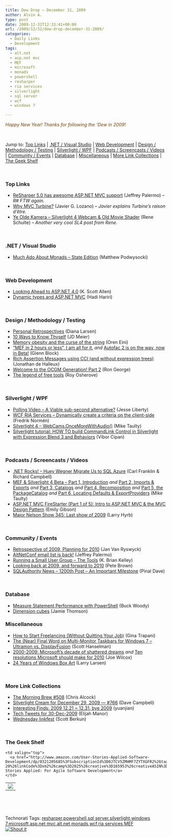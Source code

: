 ```yaml
---
title: Dew Drop – December 31, 2009
author: Alvin A.
type: post
date: 2009-12-31T12:33:41+00:00
url: /2009/12/31/dew-drop-december-31-2009/
categories:
  - Daily Links
  - Development
tags:
  - alt.net
  - asp.net mvc
  - MEF
  - microsoft
  - monads
  - powershell
  - resharper
  - ria services
  - silverlight
  - sql server
  - wcf
  - windows 7

---
```

_<font color="#804000">Happy New Year! Thanks for following the ‘Dew in 2009!</font>_

&#160;

Jump to: [Top Links][1] | [.NET / Visual Studio][2] | [Web Development][3] | [Design / Methodology / Testing][4] | [Silverlight / WPF][5] | [Podcasts / Screencasts / Videos][6] | [Community / Events][7] | [Database][8] | [Miscellaneous][9] | [More Link Collections][10] | [The Geek Shelf][11] 

&#160;

### <a name="top"></a>Top Links

  * [ReSharper 5.0 has awesome ASP.NET MVC support][12] (Jeffrey Palermo) _– R# FTW again._
  * [Why MVC Turbine?][13] (Javier G. Lozano) _– Javier explains Turbine’s raison d&#8217;être._
  * [Ye Olde Kamera &#8211; Silverlight 4 Webcam & Old Movie Shader][14] (Rene Schulte) _– Another very cool SL4 post from Rene._

&#160;

### <a name="dotnet"></a>.NET / Visual Studio

  * [Much Ado About Monads – State Edition][15] (Matthew Podwysocki)

&#160;

### <a name="web"></a>Web Development

  * [Looking Ahead to ASP.NET 4.0][16] (K. Scott Allen)
  * [Dynamic types and ASP.NET MVC][17] (Hadi Hariri)

&#160;

### <a name="design"></a>Design / Methodology / Testing

  * [Personal Retrospectives][18] (Diana Larsen)
  * [10 Ways to Know Thyself][19] (JD Meier)
  * [Memory obesity and the curse of the string][20] (Oren Eini)
  * [“MEF in 2 hours or less”, I am all for it.][21] _and_&#160;[Autofac 2 is on the way, now in Beta!][22] (Glenn Block)
  * [Rich Assertion Messages using CCI (and without expression trees)][23] (Jonathan de Halleux)
  * [Welcome to the OCGM Generation! Part 2][24] (Ron George)
  * [The legend of free tools][25] (Roy Osherove)

&#160;

### <a name="silverlight"></a>Silverlight / WPF

  * [Polling Video – A Viable sub-second alternative?][26] (Jesse Liberty)
  * [WCF RIA Services – Dynamically create a criteria on the client-side][27] (Fredrik Normén)
  * [Silverlight 4 – WebCams.OnceMoreWithAudio()][28] (Mike Taulty)
  * [Silverlight tutorial: HOW TO build CommandLink Control in Silverlight with Expression Blend 3 and Behaviors][29] (Vibor Cipan)

&#160;

### <a name="podcasts"></a>Podcasts / Screencasts / Videos

  * [.NET Rocks! &#8211; Huey Wegner Migrate Us to SQL Azure][30] (Carl Franklin & Richard Campbell)
  * [MEF & Silverlight 4 Beta &#8211; Part 1, Introduction][31] _and_&#160;[Part 2, Imports & Exports][32] _and_&#160;[Part 3, Catalogs][33] _and_&#160;[Part 4, Recomposition][34] _and_&#160;[Part 5, the PackageCatalog][35] _and_&#160;[Part 6, Locating Defaults & ExportProviders][36] (Mike Taulty)
  * [ASP.NET MVC FireStarter (Part 1 of 5): Intro to ASP.NET MVC & the MVC Design Pattern][37] (Emily Gibson)
  * [Major Nelson Show 345: Last show of 2009][38] (Larry Hyrb)

&#160;

### <a name="events"></a>Community / Events

  * [Retrospective of 2009, Planning for 2010][39] (Jan Van Ryswyck)
  * [AltNetConf email list is back!][40] (Jeffrey Palermo)
  * [Running a Small User Group &#8211; The Tools][41] (K. Brian Kelley)
  * [Looking back at 2009, and forward to 2010][42] (Pete Brown)
  * [SQLAuthority News – 1200th Post – An Important Milestone][43] (Pinal Dave)

&#160;

### <a name="db"></a>Database

  * [Measure Statement Performance with PowerShell][44] (Buck Woody)
  * [Dimension cubes][45] (Jamie Thomson)

<a name="sp"></a>

### <a name="misc"></a>Miscellaneous

  * [How to Start Freelancing (Without Quitting Your Job)][46] (Gina Trapani)
  * [The (Near) Final Word on Multi-Monitor Taskbars for Windows 7 &#8211; Ultramon vs. DisplayFusion][47] (Scott Hanselman)
  * [2000-2009: Microsoft&#8217;s decade of shattered dreams][48] _and_&#160;[Ten resolutions Microsoft should make for 2010][49] (Joe Wilcox)
  * [24 Years of Windows Box Art][50] (Larry Larsen)

&#160;

### <a name="links"></a>More Link Collections

  * [The Morning Brew #508][51] (Chris Alcock)
  * [Silverlight Cream for December 29, 2009 &#8212; #766][52] (Dave Campbell)
  * [Interesting Finds: 2009 12.21 ~ 12.31, bye 2009][53] (yuanjian)
  * [Tech Tweets for 30-Dec-2009][54] (Elijah Manor)
  * [Wednesday linkfest][55] (Scott Berkun)

&#160;

### <a name="shelf"></a>The Geek Shelf

<table border="0" cellspacing="0" cellpadding="0">
  <tr>
    <td>
      <img data-recalc-dims="1" decoding="async" src="https://i0.wp.com/ecx.images-amazon.com/images/I/519UBiB%252BqqL._SL160_.jpg?w=660" />
    </td>
    
    <td valign="top">
      <a href="http://www.amazon.com/User-Stories-Applied-Software-Development/dp/0321205685%3FSubscriptionId%3D0JTCV5ZMHMF7ZYTXGFR2%26tag%3Dalvinashcraft-20%26linkCode%3Dxm2%26camp%3D2025%26creative%3D165953%26creativeASIN%3D0321205685">User Stories Applied: For Agile Software Development</a>
    </td>
  </tr>
</table>

&#160;

<div style="padding-bottom: 0px; margin: 0px; padding-left: 0px; padding-right: 0px; display: inline; float: none; padding-top: 0px" id="scid:C16BAC14-9A3D-4c50-9394-FBFEF7A93539:4520b29c-53a6-4967-8e73-109eb6b6d36e" class="wlWriterSmartContent">
  <!--dotnetkickit-->
</div>

&#160;

<div style="padding-bottom: 0px; margin: 0px; padding-left: 0px; padding-right: 0px; display: inline; float: none; padding-top: 0px" id="scid:0767317B-992E-4b12-91E0-4F059A8CECA8:536c2fec-2522-41f2-8677-8a10e94a1720" class="wlWriterSmartContent">
  Technorati Tags: <a href="http://technorati.com/tags/resharper" rel="tag">resharper</a>,<a href="http://technorati.com/tags/powershell" rel="tag">powershell</a>,<a href="http://technorati.com/tags/sql+server" rel="tag">sql server</a>,<a href="http://technorati.com/tags/silverlight" rel="tag">silverlight</a>,<a href="http://technorati.com/tags/windows+7" rel="tag">windows 7</a>,<a href="http://technorati.com/tags/microsoft" rel="tag">microsoft</a>,<a href="http://technorati.com/tags/asp.net+mvc" rel="tag">asp.net mvc</a>,<a href="http://technorati.com/tags/alt.net" rel="tag">alt.net</a>,<a href="http://technorati.com/tags/monads" rel="tag">monads</a>,<a href="http://technorati.com/tags/wcf" rel="tag">wcf</a>,<a href="http://technorati.com/tags/ria+services" rel="tag">ria services</a>,<a href="http://technorati.com/tags/MEF" rel="tag">MEF</a>
</div>

<div class="wlWriterHeaderFooter" style="margin:0px; padding:0px 0px 0px 0px;">
  <div class="shoutIt">
    <a rev="vote-for" href="http://dotnetshoutout.com/Submit?url=http%3a%2f%2fwww.alvinashcraft.com%2f2009%2f12%2f31%2fdew-drop-december-31-2009%2f&title=Dew+Drop+-+December+31%2c+2009"><img decoding="async" alt="Shout it" src="http://dotnetshoutout.com/image.axd?url=https://morningdew-bpc6g3a0fgaxdxcu.eastus2-01.azurewebsites.net/2009/12/31/dew-drop-december-31-2009/" style="border:0px" /></a>
  </div>
</div>

 [1]: https://morningdew-bpc6g3a0fgaxdxcu.eastus2-01.azurewebsites.net/#top
 [2]: https://morningdew-bpc6g3a0fgaxdxcu.eastus2-01.azurewebsites.net/#dotnet
 [3]: https://morningdew-bpc6g3a0fgaxdxcu.eastus2-01.azurewebsites.net/#web
 [4]: https://morningdew-bpc6g3a0fgaxdxcu.eastus2-01.azurewebsites.net/#design
 [5]: https://morningdew-bpc6g3a0fgaxdxcu.eastus2-01.azurewebsites.net/#silverlight
 [6]: https://morningdew-bpc6g3a0fgaxdxcu.eastus2-01.azurewebsites.net/#podcasts
 [7]: https://morningdew-bpc6g3a0fgaxdxcu.eastus2-01.azurewebsites.net/#events
 [8]: https://morningdew-bpc6g3a0fgaxdxcu.eastus2-01.azurewebsites.net/#db
 [9]: https://morningdew-bpc6g3a0fgaxdxcu.eastus2-01.azurewebsites.net/#misc
 [10]: https://morningdew-bpc6g3a0fgaxdxcu.eastus2-01.azurewebsites.net/#links
 [11]: https://morningdew-bpc6g3a0fgaxdxcu.eastus2-01.azurewebsites.net/#shelf
 [12]: http://feedproxy.google.com/~r/jeffreypalermo/~3/VaDclpyTT-A/
 [13]: http://feedproxy.google.com/~r/lozanotek/~3/yRjku7YvddM/Why_MVC_Turbine.aspx
 [14]: http://kodierer.blogspot.com/2009/12/ye-olde-kamera-silverlight-4-webcam-old.html
 [15]: http://feedproxy.google.com/~r/MatthewPodwysockisBlog/~3/U7AFgT9g-K0/much-ado-about-monads-state-edition.aspx
 [16]: http://msdn.microsoft.com/en-us/magazine/ee819129.aspx
 [17]: http://feedproxy.google.com/~r/Devlicious/~3/nRjUK-KOJOw/dynamic-types-and-asp-net-mvc.aspx
 [18]: http://www.futureworksconsulting.com/blog/2009/12/30/personal-retrospectives/
 [19]: http://feedproxy.google.com/~r/SourcesOfInsight/~3/V_Fv9TacTv8/
 [20]: http://feedproxy.google.com/~r/AyendeRahien/~3/vnHy6mGtUqo/memory-obesity-and-the-curse-of-the-string.aspx
 [21]: http://feedproxy.google.com/~r/MyTechnobabble/~3/GPnY3YstH-E/mef-in-2-hours-or-less-i-am-all-for-it.aspx
 [22]: http://codebetter.com/blogs/glenn.block/archive/2009/12/31/autofac-2-is-on-the-way-now-in-beta.aspx
 [23]: http://feedproxy.google.com/~r/PelisFarm/~3/nc4khpfwJqM/RichAssertionMessagesUsingCCIAndWithoutExpressionTrees.aspx
 [24]: http://feedproxy.google.com/~r/rongeorge/~3/v_m43TUtUzs/
 [25]: http://feedproxy.google.com/~r/Iserializable/~3/8ZLAUc5ulHo/the-legend-of-free-tools.aspx
 [26]: http://feedproxy.google.com/~r/JesseLiberty-SilverlightGeek/~3/EiWb_STIy2U/polling-video-a-viable-sub-second-alternative.aspx
 [27]: http://weblogs.asp.net/fredriknormen/archive/2009/12/30/wcf-ria-services-dynamically-create-a-criteria-on-the-client-side.aspx
 [28]: http://mtaulty.com/CommunityServer/blogs/mike_taultys_blog/archive/2009/12/30/silverlight-4-webcams-oncemorewithaudio.aspx
 [29]: http://www.uxpassion.com/2009/12/silverlight-tutorial-how-to-commandlink-control-in-silverlight-expression-blend-3-behaviors/
 [30]: http://www.dotnetrocks.com/default.aspx?ShowNum=512
 [31]: http://channel9.msdn.com/posts/mtaulty/MEF--Silverlight-4-Beta-Part-1-Introduction/
 [32]: http://channel9.msdn.com/posts/mtaulty/MEF--Silverlight-4-Beta-Part-2-Imports--Exports/
 [33]: http://channel9.msdn.com/posts/mtaulty/MEF--Silverlight-4-Beta-Part-3-Catalogs/
 [34]: http://channel9.msdn.com/posts/mtaulty/MEF--Silverlight-4-Beta-Part-4-Recomposition/
 [35]: http://channel9.msdn.com/posts/mtaulty/MEF--Silverlight-4-Beta-Part-5-the-PackageCatalog/
 [36]: http://channel9.msdn.com/posts/mtaulty/MEF--Silverlight-4-Beta-Part-6-Locating-Defaults--ExportProviders/
 [37]: http://channel9.msdn.com/posts/egibson/ASPNET-MVC-FireStarter-Part-1-of-5-Intro-to-ASPNET-MVC--the-MVC-Design-Pattern/
 [38]: http://feedproxy.google.com/~r/MajorNelsonblogcast/~3/_QGH3kaOjro/show-345-last-show-of-2009.aspx
 [39]: http://elegantcode.com/2009/12/30/retrospective-of-2009-planning-for-2010/
 [40]: http://feedproxy.google.com/~r/jeffreypalermo/~3/rZCp4-IgP48/
 [41]: http://www.sqlservercentral.com/blogs/brian_kelley/archive/2009/12/30/running-a-small-user-group-the-tools.aspx
 [42]: http://feedproxy.google.com/~r/PeteBrown/~3/geoLyOb-24E/Looking-back-at-2009_2C00_-and-forward-to-2010.aspx
 [43]: http://blog.sqlauthority.com/2009/12/31/sqlauthority-news-1200th-post-an-important-milestone/
 [44]: http://blogs.msdn.com/buckwoody/archive/2009/12/30/measure-statement-performance-with-powershell.aspx
 [45]: http://feedproxy.google.com/~r/jamiet/~3/rBoCS3iBp3E/dimension-cubes.aspx
 [46]: http://feeds.gawker.com/~r/lifehacker/full/~3/sGjkI9OQEkg/how-to-start-freelancing-without-quitting-your-job
 [47]: http://feedproxy.google.com/~r/ScottHanselman/~3/Ru7AWNJeN8A/TheNearFinalWordOnMultiMonitorTaskbarsForWindows7UltramonVsDisplayFusion.aspx
 [48]: http://feeds.betanews.com/~r/bn/~3/Qru3WP5Mpx4/1262204767
 [49]: http://feeds.betanews.com/~r/bn/~3/STiL6j8LzcM/1262241645
 [50]: http://on10.net/blogs/larry/24-Years-of-Windows-Box-Art/
 [51]: http://feedproxy.google.com/~r/ReflectivePerspective/~3/uFiwttW2nts/
 [52]: http://geekswithblogs.net/WynApseTechnicalMusings/archive/2009/12/29/137256.aspx
 [53]: http://weblogs.asp.net/yuanjian/archive/2009/12/30/interesting-finds-2009-12-21-12-31-bye-2009.aspx
 [54]: http://elijahmanor.com/webdevdotnet/post.aspx?id=76facfe6-a29d-4b1a-8e8a-28b838babe1b
 [55]: http://www.scottberkun.com/blog/2009/wednesday-linkfest-38/